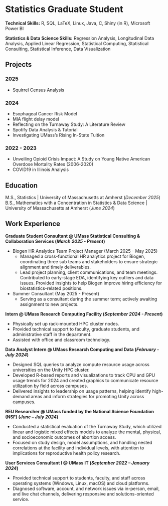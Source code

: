 # Statistics Graduate Student

**Technical Skills:** R, SQL, LaTeX, Linux, Java, C, Shiny (in R), Microsoft Power BI

**Statistics & Data Science Skills:** Regression Analysis, Longitudinal Data Analysis, Applied Linear Regression, Statistical Computing, Statistical Consulting, Statistical Inference, Data Visualization

## Projects
### 2025
- Squirrel Census Analysis

### 2024
- Esophageal Cancer Risk Model
- MIA flight delay model
- Reflecting on the Turnaway Study: A Literature Review
- Spotify Data Analysis & Tutorial
- Investigating UMass’s Rising In-State Tuition
  
### 2022 - 2023
- Unveiling Opioid Crisis Impact: A Study on Young Native American Overdose Mortality Rates (2006-2020)
- COVID19 in Illinois Analysis

## Education
M.S., Statistics | University of Massachusetts at Amherst (*December 2025*)
B.S., Mathematics with a Concentration in Statistics & Data Science | University of Massachusetts at Amherst (*June 2024*)

## Work Experience
**Graduate Student Consultant @ UMass Statistical Consulting & Collaboration Services (*March 2025 - Present*)**
- Biogen HR Analytics Team Project Manager (March 2025 - May 2025)
  - Managed a cross-functional HR analytics project for Biogen, coordinating three sub teams and stakeholders to
ensure strategic alignment and timely deliverables.
  - Lead project planning, client communications, and team meetings. Contributed to early-stage EDA, identifying key outliers and data issues. Provided insights to help Biogen improve hiring efficiency for biostatistics-related positions.
- Summer Consultant (May 2025 - Present)
  - Serving as a consultant during the summer term; actively awaiting assignment to new projects.

**Intern @ UMass Research Computing Facility (*September 2024 - Present*)**
- Physically set up rack-mounted HPC cluster nodes.
- Provided technical support to faculty, graduate students, and administrative staff in the department.
- Assisted with office and classroom technology.
 
**Data Analyst Intern @ UMass Research Computing and Data (*February - July 2024*)**
- Designed SQL queries to analyze compute resource usage across universities on the Unity HPC cluster.
- Developed R-based reports and visualizations to track CPU and GPU usage trends for 2024 and created graphics to communicate resource utilization by field across campuses.
- Delivered insights to leadership on usage patterns, helping identify high-demand areas and inform strategies for promoting Unity across campuses.

**REU Researcher @ UMass funded by the National Science Foundation (NSF) (*June – July 2024*)**
- Conducted a statistical evaluation of the Turnaway Study, which utilized linear and logistic mixed effects models
to analyze the mental, physical, and socioeconomic outcomes of abortion access.
- Focused on study design, model assumptions, and handling nested correlations at the facility and individual levels, with attention to implications for reproductive health policy research.

**User Services Consultant I @ UMass IT (*September 2022 – January 2024*)**
- Provided technical support to students, faculty, and staff across operating systems (Windows, Linux, macOS) and
cloud platforms.
- Diagnosed software, account, and network issues via in-person, email, and live chat channels, delivering responsive and solutions-oriented service.
